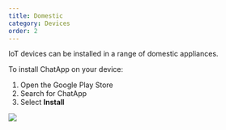```yaml
---
title: Domestic
category: Devices
order: 2
---
```


IoT devices can be installed in a range of domestic appliances.

To install ChatApp on your device:

1. Open the Google Play Store
2. Search for ChatApp
3. Select **Install**

![](//placehold.it/800x600)
